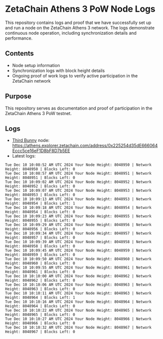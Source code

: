 # ZetaChain Athens 3 PoW Node Logs
This repository contains logs and proof that we have successfully set up and run a node on the ZetaChain Athens 3 network. The logs demonstrate continuous node operation, including synchronization details and performance.

## Contents
- Node setup information
- Synchronization logs with block height details
- Ongoing proof of work logs to verify active participation in the ZetaChain network

## Purpose
This repository serves as documentation and proof of participation in the ZetaChain Athens 3 PoW testnet.

## Logs

- [Third Bunny](https://thirdbunny.xyz/) node: https://athens.explorer.zetachain.com/address/0x225254d35dE666064Eccc5ce16eF1D8bF8D7b5EE
- Latest logs:
```
Tue Dec 10 10:08:52 AM UTC 2024 Your Node Height: 8048950 | Network Height: 8048950 | Blocks Left: 0
Tue Dec 10 10:08:57 AM UTC 2024 Your Node Height: 8048951 | Network Height: 8048951 | Blocks Left: 0
Tue Dec 10 10:09:02 AM UTC 2024 Your Node Height: 8048952 | Network Height: 8048952 | Blocks Left: 0
Tue Dec 10 10:09:07 AM UTC 2024 Your Node Height: 8048953 | Network Height: 8048953 | Blocks Left: 0
Tue Dec 10 10:09:13 AM UTC 2024 Your Node Height: 8048953 | Network Height: 8048954 | Blocks Left: 1
Tue Dec 10 10:09:18 AM UTC 2024 Your Node Height: 8048954 | Network Height: 8048954 | Blocks Left: 0
Tue Dec 10 10:09:23 AM UTC 2024 Your Node Height: 8048955 | Network Height: 8048955 | Blocks Left: 0
Tue Dec 10 10:09:29 AM UTC 2024 Your Node Height: 8048956 | Network Height: 8048956 | Blocks Left: 0
Tue Dec 10 10:09:34 AM UTC 2024 Your Node Height: 8048957 | Network Height: 8048957 | Blocks Left: 0
Tue Dec 10 10:09:39 AM UTC 2024 Your Node Height: 8048958 | Network Height: 8048958 | Blocks Left: 0
Tue Dec 10 10:09:45 AM UTC 2024 Your Node Height: 8048959 | Network Height: 8048959 | Blocks Left: 0
Tue Dec 10 10:09:50 AM UTC 2024 Your Node Height: 8048960 | Network Height: 8048960 | Blocks Left: 0
Tue Dec 10 10:09:55 AM UTC 2024 Your Node Height: 8048961 | Network Height: 8048961 | Blocks Left: 0
Tue Dec 10 10:10:00 AM UTC 2024 Your Node Height: 8048962 | Network Height: 8048962 | Blocks Left: 0
Tue Dec 10 10:10:06 AM UTC 2024 Your Node Height: 8048963 | Network Height: 8048963 | Blocks Left: 0
Tue Dec 10 10:10:11 AM UTC 2024 Your Node Height: 8048963 | Network Height: 8048964 | Blocks Left: 1
Tue Dec 10 10:10:16 AM UTC 2024 Your Node Height: 8048964 | Network Height: 8048964 | Blocks Left: 0
Tue Dec 10 10:10:22 AM UTC 2024 Your Node Height: 8048965 | Network Height: 8048965 | Blocks Left: 0
Tue Dec 10 10:10:27 AM UTC 2024 Your Node Height: 8048966 | Network Height: 8048966 | Blocks Left: 0
Tue Dec 10 10:10:32 AM UTC 2024 Your Node Height: 8048967 | Network Height: 8048967 | Blocks Left: 0
```
